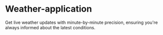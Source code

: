 # Weather-application
Get live weather updates with minute-by-minute precision, ensuring you're always informed about the latest conditions.
